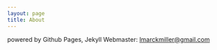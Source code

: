 ```yaml
---
layout: page
title: About
---
```


powered by Github Pages, Jekyll
Webmaster: lmarckmiller@gmail.com